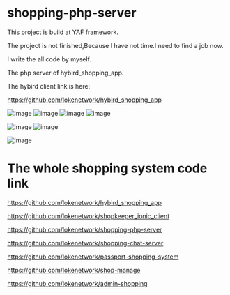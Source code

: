 # shopping-php-server

This project is build at YAF framework.

The project is not finished,Because I have not time.I need to find a job now.

I write the all code by myself.

The php server of hybird_shopping_app.

The hybird client link is here:

https://github.com/lokenetwork/hybird_shopping_app

![image](https://github.com/lokenetwork/hybird_shopping_app/blob/master/demo-picture/hot-page.png)
 ![image](https://github.com/lokenetwork/hybird_shopping_app/blob/master/demo-picture/goods-detail-1.png)
 ![image](https://github.com/lokenetwork/hybird_shopping_app/blob/master/demo-picture/goods-detail-2.png)
 ![image](https://github.com/lokenetwork/hybird_shopping_app/blob/master/demo-picture/goods-detail-3.png)
 
 ![image](https://github.com/lokenetwork/hybird_shopping_app/blob/master/demo-picture/confirm-order-1.png)
 ![image](https://github.com/lokenetwork/hybird_shopping_app/blob/master/demo-picture/confirm-order-2.png)
 
 ![image](https://github.com/lokenetwork/hybird_shopping_app/blob/master/demo-picture/order-list.png)

# The whole shopping system code link

https://github.com/lokenetwork/hybird_shopping_app

https://github.com/lokenetwork/shopkeeper_ionic_client

https://github.com/lokenetwork/shopping-php-server

https://github.com/lokenetwork/shopping-chat-server

https://github.com/lokenetwork/passport-shopping-system

https://github.com/lokenetwork/shop-manage

https://github.com/lokenetwork/admin-shopping
